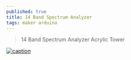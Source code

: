 ```yaml
---
published: true
title: 14 Band Spectrum Analyzer
tags: maker arduino
---
```

> 14 Band Spectrum Analyzer Acrylic Tower

[![caption](https://img.youtube.com/vi/GtKIkkLkrwU/0.jpg)](https://www.youtube.com/watch?v=GtKIkkLkrwU)
